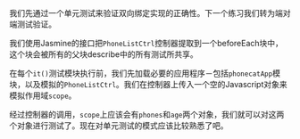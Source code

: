 我们先通过一个单元测试来验证双向绑定实现的正确性。下一个练习我们转为端对端测试验证。

我们使用Jasmine的接口把```PhoneListCtrl```控制器提取到一个beforeEach块中，这个块会被所有的父块describe中的所有测试所共享。

在每个```it()```测试模块执行前，我们先加载必要的应用程序－包括```phonecatApp```模块，以及模拟的```PhoneListCtrl```。我们在控制器上传入一个空的Javascript对象来模拟作用域```scope```。

经过控制器的调用，```scope```上应该会有```phones```和```age```两个对象，我们就可以对这两个对象进行测试了。现在对单元测试的模式应该比较熟悉了吧。